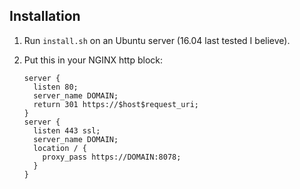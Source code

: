 ## Installation

1. Run `install.sh` on an Ubuntu server (16.04 last tested I believe).

2. Put this in your NGINX http block:

   ```
   server {
     listen 80;
     server_name DOMAIN;
     return 301 https://$host$request_uri;
   }
   server {
     listen 443 ssl;
     server_name DOMAIN;
     location / {
       proxy_pass https://DOMAIN:8078;
     }
   }
   ```
